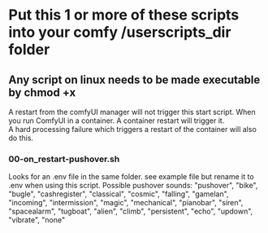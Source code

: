 # Put this 1 or more of these scripts into your comfy /userscripts_dir folder
## Any script on linux needs to be made executable by chmod +x <filename>

A restart from the comfyUI manager will not trigger this start script. When you run ComfyUI in a container. A container restart will trigger it.<br>
A hard processing failure which triggers a restart of the container will also do this.

### 00-on_restart-pushover.sh
Looks for an .env file in the same folder. see example file but rename it to .env when using this script.
Possible pushover sounds: "pushover", "bike", "bugle", "cashregister", "classical", "cosmic", "falling", "gamelan", "incoming", "intermission", "magic", "mechanical", "pianobar", "siren", "spacealarm", "tugboat", "alien", "climb", "persistent", "echo", "updown", "vibrate", "none"
